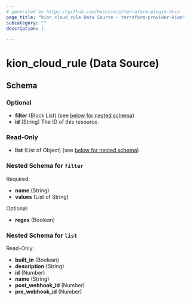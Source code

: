 ```yaml
---
# generated by https://github.com/hashicorp/terraform-plugin-docs
page_title: "kion_cloud_rule Data Source - terraform-provider-kion"
subcategory: ""
description: |-
  
---
```


# kion_cloud_rule (Data Source)





<!-- schema generated by tfplugindocs -->
## Schema

### Optional

- **filter** (Block List) (see [below for nested schema](#nestedblock--filter))
- **id** (String) The ID of this resource.

### Read-Only

- **list** (List of Object) (see [below for nested schema](#nestedatt--list))

<a id="nestedblock--filter"></a>
### Nested Schema for `filter`

Required:

- **name** (String)
- **values** (List of String)

Optional:

- **regex** (Boolean)


<a id="nestedatt--list"></a>
### Nested Schema for `list`

Read-Only:

- **built_in** (Boolean)
- **description** (String)
- **id** (Number)
- **name** (String)
- **post_webhook_id** (Number)
- **pre_webhook_id** (Number)



